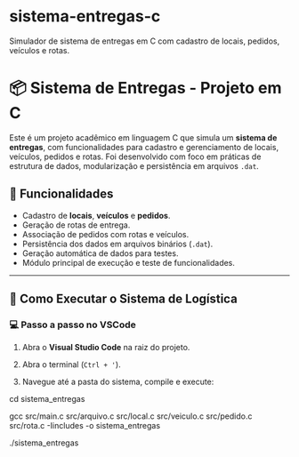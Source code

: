 # sistema-entregas-c
Simulador de sistema de entregas em C com cadastro de locais, pedidos, veículos e rotas.

# 📦 Sistema de Entregas - Projeto em C

Este é um projeto acadêmico em linguagem C que simula um **sistema de entregas**, com funcionalidades para cadastro e gerenciamento de locais, veículos, pedidos e rotas. Foi desenvolvido com foco em práticas de estrutura de dados, modularização e persistência em arquivos `.dat`.

## 🧠 Funcionalidades

- Cadastro de **locais**, **veículos** e **pedidos**.
- Geração de rotas de entrega.
- Associação de pedidos com rotas e veículos.
- Persistência dos dados em arquivos binários (`.dat`).
- Geração automática de dados para testes.
- Módulo principal de execução e teste de funcionalidades.

---

## 🧪 Como Executar o Sistema de Logística

### 💻 Passo a passo no VSCode

1. Abra o **Visual Studio Code** na raiz do projeto.  
2. Abra o terminal (`Ctrl + '`).

3. Navegue até a pasta do sistema, compile e execute:

cd sistema_entregas

gcc src/main.c src/arquivo.c src/local.c src/veiculo.c src/pedido.c src/rota.c -Iincludes -o sistema_entregas

./sistema_entregas
